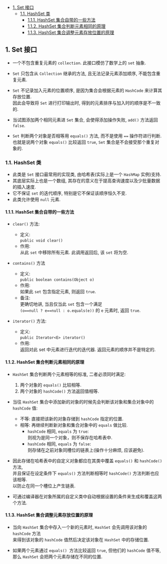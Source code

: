 <!-- TOC -->

- [1. Set 接口](#1-set-接口)
  - [1.1. HashSet 类](#11-hashset-类)
    - [1.1.1. HashSet 集合自带的一些方法](#111-hashset-集合自带的一些方法)
    - [1.1.2. HashSet 集合判断元素相同的原理](#112-hashset-集合判断元素相同的原理)
    - [1.1.3. HashSet 集合调整元素存放位置的原理](#113-hashset-集合调整元素存放位置的原理)

<!-- /TOC -->


## 1. Set 接口
- 一个不包含重复元素的 `collection`. 此接口模仿了数学上的 `set` 抽象.

- `Set` 只包含从 `Collection` 继承的方法, 且无法记录元素添加顺序, 不能包含重复元素.  

- `Set` 不记录加入元素的位置顺序, 是因为集合会根据元素的 `HashCode` 来计算其存放位置.  
  因此会导致将 `Set` 进行打印输出时, 得到的元素排序与加入时的顺序是不一致的.

- 当试图添加两个相同元素进 `Set` 集合, 会使得添加操作失败, `add()` 方法返回 `false`. 

- `Set` 判断两个对象是否相等用 `equals()` 方法, 而不是使用 `==` 操作符进行判断.   
  也就是说两个对象 `equals()` 比较返回 `true`, `Set` 集合是不会接受那个重复对象的. 

### 1.1. HashSet 类
- 此类是 `Set` 接口最常用的实现类, 由哈希表(实际上是一个 `HashMap` 实例)支持.  
- 其底层实际上也是一个数组, 其存在的意义在于提高查询速度以及少批量数据的插入速度.
- 它不保证 `set` 的迭代顺序, 特别是它不保证该顺序恒久不变. 
- 此类允许使用 `null` 元素.

#### 1.1.1. HashSet 集合自带的一些方法
- `clear()` 方法:  
  - 定义:  
    `public void clear()` 
  - 作用:  
    从此 `set` 中移除所有元素. 此调用返回后, 该 `set` 将为空. 

- `contains()` 方法 
  - 定义:  
    `public boolean contains(Object o)`  
  - 作用:  
    如果此 `set` 包含指定元素, 则返回 `true`.   
  - 备注:  
    更确切地讲, 当且仅当此 `set` 包含一个满足  
    `(o==null ? e==null : o.equals(e))` 的 `e` 元素时, 返回 `true`. 

- `iterator()` 方法:  
  - 定义:  
    `public Iterator<E> iterator()`  
  - 作用:  
    返回对此 set 中元素进行迭代的迭代器. 返回元素的顺序并不是特定的.

#### 1.1.2. HashSet 集合判断元素相同的原理
- `HashSet` 集合判断两个元素相等的标准, 二者必须同时满足:  
  1) 两个对象的 `equals()` 比较相等.
  2) 两个对象的 `hashCode()` 方法返回值相等.  

- 当往 `HashSet` 集合中添加新的对象的时候先会判断该对象和集合对象中的 `hashCode` 值: 
  - 不等: 直接把该新的对象存储到 `hashCode` 指定的位置.
  - 相等: 再继续判断新对象和集合对象中的 `equals` 做比较.
     - `hashCode` 相同, `equals` 为 `true`:  
       则视为是同一个对象，则不保存在哈希表中.
     - `hashCode` 相同, `equals` 为 `false`:  
       则存储在之前对象同槽位的链表上(操作十分麻烦, 应该避免).

- 因此存储在哈希表中的自定义对象都应在其类中覆盖 `equals()` 和 `hashCode()` 方法,  
  并且保证在设定条件下 `equals()` 方法判断相等时 `hashCode()` 方法判断也应该相等.  
  以防止在同一个槽位上产生链表.  

- 可通过编译器在对象所属的自定义类中自动根据设置的条件来生成和覆盖这两个方法.

#### 1.1.3. HashSet 集合调整元素存放位置的原理
- 当向 `HashSet` 集合中存入一个新的元素时, `HashSet` 会先调用该对象的 `hashCode` 方法  
  来得到该对象的 `hashCode` 值然后决定该对象在 `HashSet` 中的存储位置.  

- 如果两个元素通过 `equals() `方法比较返回 `true`, 但他们的 `hashCode` 值不等,  
  那么 `HashSet` 会把两个元素存储在不同的位置.  
